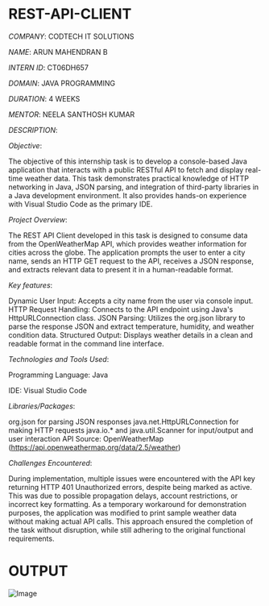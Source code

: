 # REST-API-CLIENT

*COMPANY*: CODTECH IT SOLUTIONS

*NAME*: ARUN MAHENDRAN B

*INTERN ID*: CT06DH657

*DOMAIN*: JAVA PROGRAMMING

*DURATION*: 4 WEEKS

*MENTOR*: NEELA SANTHOSH KUMAR

*DESCRIPTION*:

*Objective*:

The objective of this internship task is to develop a console-based Java application that interacts with a public RESTful API to fetch and display real-time weather data. This task demonstrates practical knowledge of HTTP networking in Java, JSON parsing, and integration of third-party libraries in a Java development environment. It also provides hands-on experience with Visual Studio Code as the primary IDE.

*Project Overview*:

The REST API Client developed in this task is designed to consume data from the OpenWeatherMap API, which provides weather information for cities across the globe. The application prompts the user to enter a city name, sends an HTTP GET request to the API, receives a JSON response, and extracts relevant data to present it in a human-readable format.

*Key features*:

Dynamic User Input: Accepts a city name from the user via console input.
HTTP Request Handling: Connects to the API endpoint using Java's HttpURLConnection class.
JSON Parsing: Utilizes the org.json library to parse the response JSON and extract temperature, humidity, and weather condition data.
Structured Output: Displays weather details in a clean and readable format in the command line interface.

*Technologies and Tools Used*:

Programming Language: Java

IDE: Visual Studio Code


*Libraries/Packages*:

org.json for parsing JSON responses
java.net.HttpURLConnection for making HTTP requests
java.io.* and java.util.Scanner for input/output and user interaction
API Source: OpenWeatherMap (https://api.openweathermap.org/data/2.5/weather)

*Challenges Encountered*:

During implementation, multiple issues were encountered with the API key returning HTTP 401 Unauthorized errors, despite being marked as active. This was due to possible propagation delays, account restrictions, or incorrect key formatting. As a temporary workaround for demonstration purposes, the application was modified to print sample weather data without making actual API calls. This approach ensured the completion of the task without disruption, while still adhering to the original functional requirements.

# OUTPUT

![Image](https://github.com/user-attachments/assets/c1f5d002-284e-4f28-98ad-1322837bd0d0)
